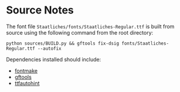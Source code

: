 # Source Notes

The font file `Staatliches/fonts/Staatliches-Regular.ttf` is built from source using the following command from the root directory:

```
python sources/BUILD.py && gftools fix-dsig fonts/Staatliches-Regular.ttf --autofix
```

Dependencies installed should include:

 - [fontmake](https://github.com/googlei18n/fontmake)
 - [gftools](https://github.com/googlefonts/gftools)
 - [ttfautohint](https://www.freetype.org/ttfautohint/)

